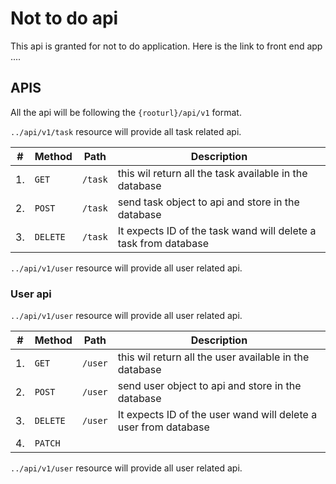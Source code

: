# Not to do api
This api is granted for not to do application.
Here is the link to front end app ....

## APIS
All the api will be following the `{rooturl}/api/v1` format.


`../api/v1/task` resource will provide all task related api.

| #  | Method   | Path      | Description                                                    |
|----|----------|-----------|----------------------------------------------------------------|
| 1. | `GET`    | `/task`   | this wil return all the task available in the database         |
| 2. | `POST`   | `/task`   | send task object to api and store in the database              |
| 3. | `DELETE` | `/task`   | It expects ID of the task wand will delete a task from database|  


`../api/v1/user` resource will provide all user related api.



### User api

`../api/v1/user` resource will provide all user related api.

| #  | Method   | Path      | Description                                                    |
|----|----------|-----------|----------------------------------------------------------------|
| 1. | `GET`    | `/user`   | this wil return all the user available in the database         |
| 2. | `POST`   | `/user`   | send user object to api and store in the database              |
| 3. | `DELETE` | `/user`   | It expects ID of the user wand will delete a user from database|  
| 4. | `PATCH`  |

`../api/v1/user` resource will provide all user related api.


